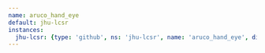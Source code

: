 ```yaml
---
name: aruco_hand_eye
default: jhu-lcsr
instances:
  jhu-lcsr: {type: 'github', ns: 'jhu-lcsr', name: 'aruco_hand_eye', distro_branches: {indigo: master, hydro: master}}
---
```

